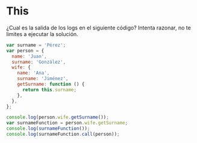 # This

¿Cual es la salida de los logs en el siguiente código? Intenta razonar, no te limites a ejecutar la solución.

```javascript
var surname = 'Pérez';
var person = {
  name: 'Juan',
  surname: 'González',
  wife: {
    name: 'Ana',
    surname: 'Jiménez',
    getSurname: function () {
      return this.surname;
    },
  },
};

console.log(person.wife.getSurname());
var surnameFunction = person.wife.getSurname;
console.log(surnameFunction());
console.log(surnameFunction.call(person));
```
